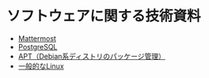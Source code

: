 # ソフトウェアに関する技術資料

- [Mattermost](mattermost/README.md)
- [PostgreSQL](postgresql/README.md)
- [APT（Debian系ディストリのパッケージ管理）](debian/apt.md)
- [一般的なLinux](linux-general/README.md)